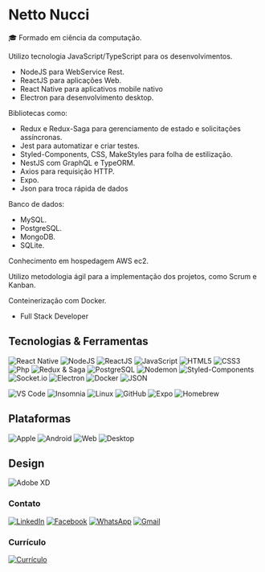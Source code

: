 # Netto Nucci

🎓 Formado em ciência da computação.

Utilizo tecnologia JavaScript/TypeScript para os desenvolvimentos.
- NodeJS para WebService Rest.
- ReactJS para aplicações Web.
- React Native para aplicativos mobile nativo
- Electron para desenvolvimento desktop.

Bibliotecas como:
- Redux e Redux-Saga para gerenciamento de estado e solicitações assíncronas.
- Jest para automatizar e criar testes.
- Styled-Components, CSS, MakeStyles para folha de estilização.
- NestJS com GraphQL e TypeORM.
- Axios para requisição HTTP.
- Expo.
- Json para troca rápida de dados

Banco de dados:
- MySQL.
- PostgreSQL.
- MongoDB.
- SQLite.

Conhecimento em hospedagem AWS ec2.

Utilizo metodologia ágil para a implementação dos projetos, como Scrum e Kanban.

Conteinerização com Docker.

- Full Stack Developer

## Tecnologias & Ferramentas

![React Native](https://img.shields.io/badge/-React%20Native-61DAFB?style=flat&&logo=react&logoColor=ffffff)
![NodeJS](https://img.shields.io/badge/-Node.JS-339933?style=flat&&logo=Node.js&logoColor=white)
![ReactJS](https://img.shields.io/badge/-ReactJS-61DAFB?style=flat&&logo=react&logoColor=ffffff)
![JavaScript](https://img.shields.io/badge/-JavaScript-yellow?style=flat&logo=javascript&logoColor=ffffff)
![HTML5](https://img.shields.io/badge/-HTML5-%23E44D27?style=flat&logo=html5&logoColor=ffffff)
![CSS3](https://img.shields.io/badge/-CSS3-%231572B6?style=flat&logo=css3)
![Php](https://img.shields.io/badge/-PHP-blue?style=flat&logo=php&logoColor=ffffff)
![Redux & Saga](https://img.shields.io/badge/-Redux%20&%20Saga-764ABC?style=flat&&logo=redux)
![PostgreSQL](https://img.shields.io/badge/-PostgreSQL-336791?style=flat&logo=postgresql&logoColor=ffffff)
![Nodemon](https://img.shields.io/badge/-Nodemon-76D04B?style=flat&logo=nodemon&logoColor=000)
![Styled-Components](https://img.shields.io/badge/-Styled%20Components-DB7093?style=flat&logo=styled-components&logoColor=000)
![Socket.io](https://img.shields.io/badge/-Socket.io-010101?style=flat&logo=socket.io&logoColor=fff)
![Electron](https://img.shields.io/badge/-Electron-47848F?style=flat&logo=electron&logoColor=fff)
![Docker](https://img.shields.io/badge/-Docker-2496ED?style=flat&logo=docker&logoColor=fff)
![JSON](https://img.shields.io/badge/-JSON-000000?style=flat&logo=json&logoColor=fff)
 
![VS Code](http://img.shields.io/badge/-VS%20Code-007ACC?style=flat&logo=visual-studio-code)
![Insomnia](http://img.shields.io/badge/-Insomnia-5849BE?style=flat&logo=insomnia&logoColor=ffffff)
![Linux](http://img.shields.io/badge/-Linux-FCC624?style=flat&logo=linux&logoColor=000)
![GitHub](http://img.shields.io/badge/-GitHub-181717?style=flat&logo=github&logoColor=fff)
![Expo](http://img.shields.io/badge/-Expo-000020?style=flat&logo=expo&logoColor=fff)
![Homebrew](http://img.shields.io/badge/-Homebrew-FBB040?style=flat&logo=homebrew&logoColor=000)

## Plataformas
![Apple](http://img.shields.io/badge/-Apple-000000?style=flat&logo=apple&logoColor=fff)
![Android](http://img.shields.io/badge/-Android-3DDC84?style=flat&logo=android&logoColor=000)
![Web](http://img.shields.io/badge/-Web-FCC624?style=flat&)
![Desktop](http://img.shields.io/badge/-Desktop-23E44D27?style=flat)

## Design
![Adobe XD](http://img.shields.io/badge/-Abode%20XD-fe61f6?style=flat&logo=adobe-XD&logoColor=ffffff)

### Contato
 
[![LinkedIn](https://img.shields.io/badge/-LinkedIn-blue?style=flat-square&logo=Linkedin&logoColor=white)](https://www.linkedin.com/in/jose-nucci-netto-082b68185/)
[![Facebook](https://img.shields.io/badge/Facebook-%231877F2.svg?&style=flat-square&logo=facebook&logoColor=white)](https://www.facebook.com/netto.nucci/)
[![WhatsApp](https://img.shields.io/badge/-WhatsApp-25D366?style=flat-square&logo=whatsapp&logoColor=white)](https://api.whatsapp.com/send?phone=5518982011300)
[![Gmail](https://img.shields.io/badge/-Gmail-EA4335?style=flat-square&logo=gmail&logoColor=white)](mailto:nettonucci@gmail.com)

### Currículo 

[![Currículo](https://img.shields.io/badge/-Currículo-4285F4?style=flat-square&logo=google-drive&logoColor=white)](https://drive.google.com/drive/folders/1hYMp03___Mu-USr9yOL2csmoYJSA-isf?usp=sharing)
